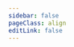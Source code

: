 ```yaml
---
sidebar: false
pageClass: align
editLink: false
---
```


<style lang="stylus">
.navbar
  z-index: 1000
.page .content
  max-width: 100%
  padding: 2rem 0
</style>
<AlignEditor/>